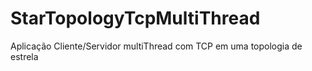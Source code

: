 # StarTopologyTcpMultiThread
Aplicação Cliente/Servidor multiThread com TCP em uma topologia de estrela
